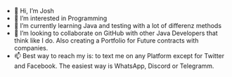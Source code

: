- 👋 Hi, I’m Josh
- 👀 I’m interested in Programming
- 🌱 I’m currently learning Java and testing with a lot of differenz methods
- 💞️ I’m looking to collaborate on GitHub with other Java Developers that think like I do. Also creating a Portfolio for Future contracts with companies.
- 📫 Best way to reach my is: to text me on any Platform except for Twitter and Facebook. The easiest way is WhatsApp, Discord or Telegramm.

<!---
JoFyNi/JoFyNi is a ✨ special ✨ repository because its `README.md` (this file) appears on your GitHub profile.
You can click the Preview link to take a look at your changes.
--->
